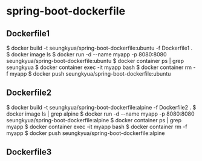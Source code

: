 # spring-boot-dockerfile

## Dockerfile1
$ docker build -t seungkyua/spring-boot-dockerfile:ubuntu -f Dockerfile1 .
$ docker image ls
$ docker run -d --name myapp -p 8080:8080 seungkyua/spring-boot-dockerfile:ubuntu
$ docker container ps | grep seungkyua
$ docker container exec -it myapp bash
$ docker container rm -f myapp
$ docker push seungkyua/spring-boot-dockerfile:ubuntu

## Dockerfile2
$ docker build -t seungkyua/spring-boot-dockerfile:alpine -f Dockerfile2 .
$ docker image ls | grep alpine
$ docker run -d --name myapp -p 8080:8080 seungkyua/spring-boot-dockerfile:alpine
$ docker container ps | grep myapp
$ docker container exec -it myapp bash
$ docker container rm -f myapp
$ docker push seungkyua/spring-boot-dockerfile:alpine

## Dockerfile3







